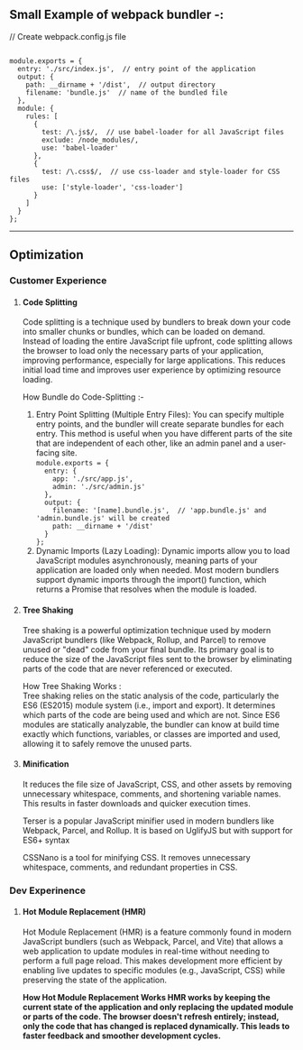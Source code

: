 <h2>Small Example of webpack bundler -:</h2>

// Create webpack.config.js file

<code>
module.exports = {
  entry: './src/index.js',  // entry point of the application
  output: {
    path: __dirname + '/dist',  // output directory
    filename: 'bundle.js'  // name of the bundled file
  },
  module: {
    rules: [
      {
        test: /\.js$/,  // use babel-loader for all JavaScript files
        exclude: /node_modules/,
        use: 'babel-loader'
      },
      {
        test: /\.css$/,  // use css-loader and style-loader for CSS files
        use: ['style-loader', 'css-loader']
      }
    ]
  }
};
</code>
<hr />

<h2>Optimization</h2>
<h3>Customer Experience</h3>
<ol>
<li>
<h4>Code Splitting</h4>
<p>
Code splitting is a technique used by bundlers to break down your code into smaller chunks or bundles, which can be loaded on demand. Instead of loading the entire JavaScript file upfront, code splitting allows the browser to load only the necessary parts of your application, improving performance, especially for large applications. This reduces initial load time and improves user experience by optimizing resource loading.</p>
<p>
How Bundle do Code-Splitting :-
<ol>
<li>
Entry Point Splitting (Multiple Entry Files): You can specify multiple entry points, and the bundler will create separate bundles for each entry. This method is useful when you have different parts of the site that are independent of each other, like an admin panel and a user-facing site.
<br />
<code>module.exports = {
  entry: {
    app: './src/app.js',
    admin: './src/admin.js'
  },
  output: {
    filename: '[name].bundle.js',  // 'app.bundle.js' and 'admin.bundle.js' will be created
    path: __dirname + '/dist'
  }
};</code>
</li>
<li>
Dynamic Imports (Lazy Loading): Dynamic imports allow you to load JavaScript modules asynchronously, meaning parts of your application are loaded only when needed. Most modern bundlers support dynamic imports through the import() function, which returns a Promise that resolves when the module is loaded.</li>
</ol>
</p>

</li>
<li>
<h4>Tree Shaking</h4>
<p>
Tree shaking is a powerful optimization technique used by modern JavaScript bundlers (like Webpack, Rollup, and Parcel) to remove unused or "dead" code from your final bundle. Its primary goal is to reduce the size of the JavaScript files sent to the browser by eliminating parts of the code that are never referenced or executed.</p>
<p>How Tree Shaking Works : <br />
Tree shaking relies on the static analysis of the code, particularly the ES6 (ES2015) module system (i.e., import and export). It determines which parts of the code are being used and which are not. Since ES6 modules are statically analyzable, the bundler can know at build time exactly which functions, variables, or classes are imported and used, allowing it to safely remove the unused parts.</p>
</li>
<li>
<h4>Minification</h4>
<p>It reduces the file size of JavaScript, CSS, and other assets by removing unnecessary whitespace, comments, and shortening variable names. This results in faster downloads and quicker execution times.</p>
<p>Terser is a popular JavaScript minifier used in modern bundlers like Webpack, Parcel, and Rollup. It is based on UglifyJS but with support for ES6+ syntax</p>
<p>CSSNano is a tool for minifying CSS. It removes unnecessary whitespace, comments, and redundant properties in CSS.</p>
</li>
</ol>

<h3>Dev Experinence</h3>
<ol>
<li>
<h4>Hot Module Replacement (HMR)</h4>
<p>Hot Module Replacement (HMR) is a feature commonly found in modern JavaScript bundlers (such as Webpack, Parcel, and Vite) that allows a web application to update modules in real-time without needing to perform a full page reload. This makes development more efficient by enabling live updates to specific modules (e.g., JavaScript, CSS) while preserving the state of the application.</p>
<p><b>How Hot Module Replacement Works<b>
HMR works by keeping the current state of the application and only replacing the updated module or parts of the code. The browser doesn't refresh entirely; instead, only the code that has changed is replaced dynamically. This leads to faster feedback and smoother development cycles.</p>
</li>
</ol>



